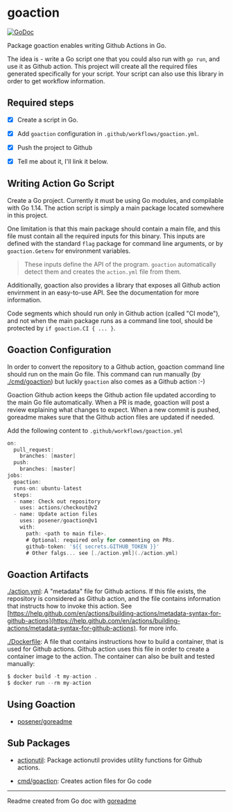 # goaction

[![GoDoc](https://img.shields.io/badge/pkg.go.dev-doc-blue)](http://pkg.go.dev/github.com/posener/goaction)

Package goaction enables writing Github Actions in Go.

The idea is - write a Go script one that you could also run with `go run`, and use it as Github
action. This project will create all the required files generated specifically for your script. Your
script can also use this library in order to get workflow information.

## Required steps

- [x] Create a script in Go.

- [x] Add `goaction` configuration in `.github/workflows/goaction.yml`.

- [x] Push the project to Github

- [x] Tell me about it, I'll link it below.

## Writing Action Go Script

Create a Go project. Currently it must be using Go modules, and compilable with Go 1.14. The action
script is simply a main package located somewhere in this project.

One limitation is that this main package should contain a main file, and this file must contain all
the required inputs for this binary. This inputs are defined with the standard `flag` package for
command line arguments, or by `goaction.Getenv` for environment variables.

> These inputs define the API of the program. `goaction` automatically detect them and creates the
> `action.yml` file from them.

Additionally, goaction also provides a library that exposes all Github action envirnment in an
easy-to-use API. See the documentation for more information.

Code segments which should run only in Github action (called "CI mode"), and not when the main
package runs as a command line tool, should be protected by `if goaction.CI { ... }`.

## Goaction Configuration

In order to convert the repository to a Github action, goaction command line should run on the main
Go file. This command can run manually (by [./cmd/goaction](./cmd/goaction)) but luckly `goaction` also comes as a
Github action :-)

Goaction Github action keeps the Github action file updated according to the main Go file
automatically. When a PR is made, goaction will post a review explaining what changes to expect.
When a new commit is pushed, goreadme makes sure that the Github action files are updated if needed.

Add the following content to `.github/workflows/goaction.yml`

```go
on:
  pull_request:
    branches: [master]
  push:
    branches: [master]
jobs:
  goaction:
  runs-on: ubuntu-latest
  steps:
  - name: Check out repository
    uses: actions/checkout@v2
  - name: Update action files
    uses: posener/goaction@v1
    with:
      path: <path to main file>.
      # Optional: required only for commenting on PRs.
	  github-token: '${{ secrets.GITHUB_TOKEN }}'
	  # Other falgs... see [./action.yml](./action.yml)
```

## Goaction Artifacts

[./action.yml](./action.yml): A "metadata" file for Github actions. If this file exists, the repository is
considered as Github action, and the file contains information that instructs how to invoke this
action. See [https://help.github.com/en/actions/building-actions/metadata-syntax-for-github-actions](https://help.github.com/en/actions/building-actions/metadata-syntax-for-github-actions).
for more info.

[./Dockerfile](./Dockerfile): A file that contains instructions how to build a container, that is used for Github
actions. Github action uses this file in order to create a container image to the action. The
container can also be built and tested manually:

```go
$ docker build -t my-action .
$ docker run --rm my-action
```

## Using Goaction

* [posener/goreadme]([http://github.com/posener/goreadme](http://github.com/posener/goreadme))

## Sub Packages

* [actionutil](./actionutil): Package actionutil provides utility functions for Github actions.

* [cmd/goaction](./cmd/goaction): Creates action files for Go code

---
Readme created from Go doc with [goreadme](https://github.com/posener/goreadme)

